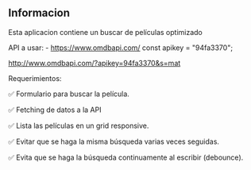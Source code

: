 ## Informacion

Esta aplicacion contiene un buscar de películas optimizado

API a usar: - https://www.omdbapi.com/
const apikey = "94fa3370";

http://www.omdbapi.com/?apikey=94fa3370&s=mat

Requerimientos:

✅ Formulario para buscar la película.

✅ Fetching de datos a la API

✅ Lista las películas en un grid responsive.

✅ Evitar que se haga la misma búsqueda varias veces seguidas.

✅ Evita que se haga la búsqueda continuamente al escribir (debounce).
